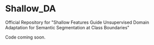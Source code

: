# Shallow_DA
Official Repository for "Shallow Features Guide Unsupervised Domain Adaptation for Semantic Segmentation at Class Boundaries"

Code coming soon.

